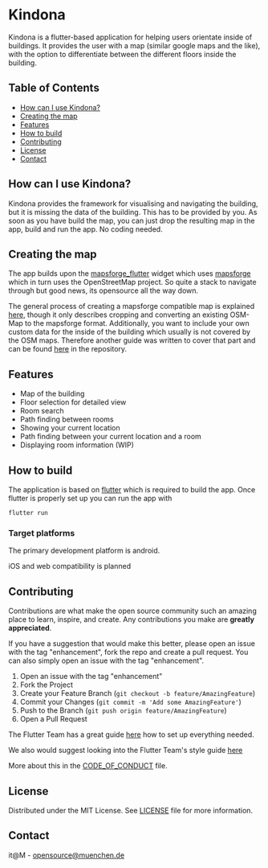 # Kindona

Kindona is a flutter-based application for helping users orientate inside of buildings. It provides the user
with a map (similar google maps and the like), with the option to differentiate between the different
floors inside the building.

## Table of Contents
- [How can I use Kindona?](#how-can-i-use-kindona)
- [Creating the map](#creating-the-map)
- [Features](#features)
- [How to build](#how-to-build)
- [Contributing](#contributing)
- [License](#license)
- [Contact](#contact)

## How can I use Kindona?

Kindona provides the framework for visualising and navigating the building, but it is missing the data
of the building. This has to be provided by you. As soon as you have build the map, you can just
drop the resulting map in the app, build and run the app. No coding needed.

## Creating the map

The app builds upon the [mapsforge_flutter](https://github.com/mikes222/mapsforge_flutter) widget
which uses [mapsforge](https://github.com/mapsforge/mapsforge) which in turn
uses the OpenStreetMap project. So quite a stack to navigate through but good news, its opensource
all the way down.

The general process of creating a mapsforge compatible map is explained
[here](https://github.com/mapsforge/mapsforge/blob/master/docs/MapCreation.md), though it only
describes cropping and converting an existing OSM-Map to the mapsforge format. Additionally, you
want to include your own custom data for the inside of the building which usually is not covered by
the OSM maps. Therefore another guide was written to cover that part and can be found
[here](docs/map-creation.md) in the repository.

## Features

* Map of the building
* Floor selection for detailed view
* Room search
* Path finding between rooms
* Showing your current location
* Path finding between your current location and a room
* Displaying room information (WIP)

## How to build

The application is based on [flutter](https://flutter.dev/) which is required to build the app.
Once flutter is properly set up you can run the app with

```
flutter run
```

### Target platforms

The primary development platform is android.

iOS and web compatibility is planned

## Contributing

Contributions are what make the open source community such an amazing place to learn, inspire, and create. Any contributions you make are **greatly appreciated**.

If you have a suggestion that would make this better, please open an issue with the tag "enhancement", fork the repo and create a pull request. You can also simply open an issue with the tag "enhancement".

1. Open an issue with the tag "enhancement"
2. Fork the Project
3. Create your Feature Branch (`git checkout -b feature/AmazingFeature`)
4. Commit your Changes (`git commit -m 'Add some AmazingFeature'`)
5. Push to the Branch (`git push origin feature/AmazingFeature`)
6. Open a Pull Request

The Flutter Team has a great guide [here](https://docs.flutter.dev/get-started/install) how to set up everything needed.

We also would suggest looking into the Flutter Team's style guide [here](https://github.com/flutter/flutter/wiki/Style-guide-for-Flutter-repo)

More about this in the [CODE_OF_CONDUCT](/CODE_OF_CONDUCT.md) file.


## License

Distributed under the MIT License. See [LICENSE](LICENSE) file for more information.


## Contact

it@M - opensource@muenchen.de
